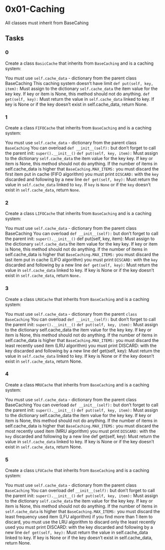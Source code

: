 # 0x01-Caching

All classes must inherit from BaseCahing

## Tasks

### 0

Create a class `BasicCache` that inherits from `BaseCaching` and is a caching system:

You must use `self.cache_data` - dictionary from the parent class BaseCaching
This caching system doesn’t have limit
`def put(self, key, item):`
Must assign to the dictionary `self.cache_data` the item value for the key key.
If key or item is None, this method should not do anything.
`def get(self, key):`
Must return the value in `self.cache_data` linked to key.
If key is None or if the key doesn’t exist in self.cache_data, return None.

### 1

Create a class `FIFOCache` that inherits from `BaseCaching` and is a caching system:

You must use `self.cache_data` - dictionary from the parent class `BaseCaching`
You can overload `def __init__(self):` but don’t forget to call the parent init: `super().__init__()`
`def put(self, key, item):`
Must assign to the dictionary `self.cache_data` the item value for the key key.
If key or item is None, this method should not do anything.
If the number of items in self.cache_data is higher that `BaseCaching.MAX_ITEMS:`
you must discard the first item put in cache (FIFO algorithm)
you must print `DISCARD:` with the `key` discarded and following by a new line
`def get(self, key):`
Must return the value in `self.cache_data` linked to `key`.
If `key` is `None` or if the `key` doesn’t exist in `self.cache_data`, return `None`.

### 2

Create a class `LIFOCache` that inherits from `BaseCaching` and is a caching system:

You must use `self.cache_data` - dictionary from the parent class BaseCaching
You can overload `def __init__(self):` but don’t forget to call the parent init: `super().__init__()`
def put(self, key, item):
Must assign to the dictionary `self.cache_data` the item value for the key key.
If key or item is None, this method should not do anything.
If the number of items in self.cache_data is higher that `BaseCaching.MAX_ITEMS:`
you must discard the last item put in cache (LIFO algorithm)
you must print `DISCARD:` with the `key` discarded and following by a new line
`def get(self, key):`
Must return the value in `self.cache_data` linked to key.
If key is None or if the key doesn’t exist in `self.cache_data`, return `None.`

### 3

Create a class `LRUCache` that inherits from `BaseCaching` and is a caching system:

You must use `self.cache_data` - dictionary from the parent `class BaseCaching`
You can overload `def __init__(self):` but don’t forget to call the parent init: `super().__init__()`
`def put(self, key, item):`
Must assign to the dictionary self.cache_data the item value for the key key.
If key or item is None, this method should not do anything.
If the number of items in self.cache_data is higher that `BaseCaching.MAX_ITEMS:`
you must discard the least recently used item (LRU algorithm)
you must print DISCARD: with the key discarded and following by a new line
def get(self, key):
Must return the value in `self.cache_data` linked to key.
If key is None or if the key doesn’t exist in `self.cache_data`, return None.

### 4

Create a class `MRUCache` that inherits from `BaseCaching` and is a caching system:

You must use `self.cache_data` - dictionary from the parent class BaseCaching
You can overload `def __init__(self):` but don’t forget to call the parent init: `super().__init__()`
`def put(self, key, item):`
Must assign to the dictionary self.cache_data the item value for the key key.
If key or item is None, this method should not do anything.
If the number of items in self.cache_data is higher that `BaseCaching.MAX_ITEMS:`
you must discard the most recently used item (MRU algorithm)
you must print `DISCARD:` with the `key` discarded and following by a new line
def get(self, key):
Must return the value in `self.cache_data` linked to key.
If key is None or if the key doesn’t exist in `self.cache_data`, return None.

### 5

Create a class `LFUCache` that inherits from `BaseCaching` and is a caching system:

You must use `self.cache_data` - dictionary from the parent class `BaseCaching`
You can overload def `__init__(self):` but don’t forget to call the parent init: `super().__init__()`
`def put(self, key, item):`
Must assign to the dictionary `self.cache_data` the item value for the key key.
If key or item is None, this method should not do anything.
If the number of items in `self.cache_data` is higher that `BaseCaching.MAX_ITEMS:`
you must discard the least frequency used item (LFU algorithm)
if you find more than 1 item to discard, you must use the LRU algorithm to discard only the least recently used
you must print DISCARD: with the key discarded and following by a new line
`def get(self, key):`
Must return the value in self.cache_data linked to key.
If key is None or if the key doesn’t exist in self.cache_data, return None.
